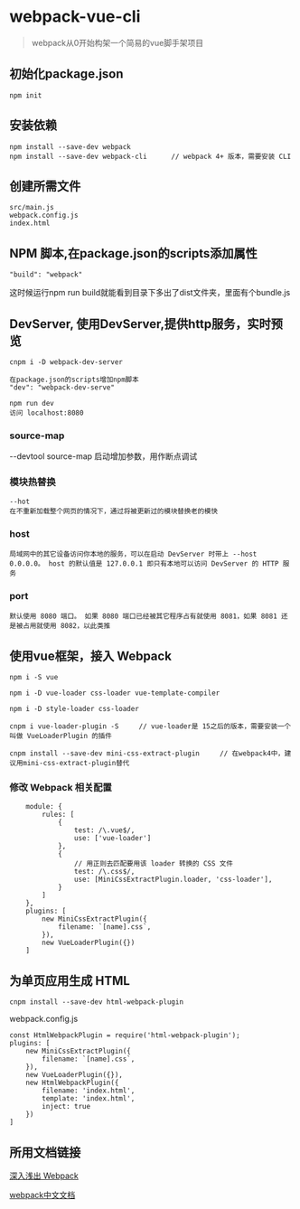 # webpack-vue-cli

> webpack从0开始构架一个简易的vue脚手架项目

## 初始化package.json
    npm init

## 安装依赖
    npm install --save-dev webpack
    npm install --save-dev webpack-cli      // webpack 4+ 版本，需要安装 CLI

## 创建所需文件
    src/main.js
    webpack.config.js
    index.html

## NPM 脚本,在package.json的scripts添加属性
    "build": "webpack"
这时候运行npm run build就能看到目录下多出了dist文件夹，里面有个bundle.js


## DevServer, 使用DevServer,提供http服务，实时预览
    cnpm i -D webpack-dev-server

    在package.json的scripts增加npm脚本
    "dev": "webpack-dev-serve"

    npm run dev
    访问 localhost:8080

###  source-map
   --devtool source-map
   启动增加参数，用作断点调试

### 模块热替换
    --hot
    在不重新加载整个网页的情况下，通过将被更新过的模块替换老的模快

### host
    局域网中的其它设备访问你本地的服务，可以在启动 DevServer 时带上 --host 0.0.0.0。 host 的默认值是 127.0.0.1 即只有本地可以访问 DevServer 的 HTTP 服务

### port
    默认使用 8080 端口。 如果 8080 端口已经被其它程序占有就使用 8081，如果 8081 还是被占用就使用 8082，以此类推


## 使用vue框架，接入 Webpack
    npm i -S vue

    npm i -D vue-loader css-loader vue-template-compiler

    npm i -D style-loader css-loader

    cnpm i vue-loader-plugin -S     // vue-loader是 15之后的版本，需要安装一个叫做 VueLoaderPlugin 的插件

    cnpm install --save-dev mini-css-extract-plugin     // 在webpack4中，建议用mini-css-extract-plugin替代

### 修改 Webpack 相关配置
```
    module: {
        rules: [
            {
                test: /\.vue$/,
                use: ['vue-loader']
            },
            {
                // 用正则去匹配要用该 loader 转换的 CSS 文件
                test: /\.css$/,
                use: [MiniCssExtractPlugin.loader, 'css-loader'],
            }
        ]
    },
    plugins: [
        new MiniCssExtractPlugin({
            filename: `[name].css`,
        }),
        new VueLoaderPlugin({})
    ]
```

## 为单页应用生成 HTML
    cnpm install --save-dev html-webpack-plugin

webpack.config.js

    const HtmlWebpackPlugin = require('html-webpack-plugin');
    plugins: [
        new MiniCssExtractPlugin({
            filename: `[name].css`,
        }),
        new VueLoaderPlugin({}),
        new HtmlWebpackPlugin({
            filename: 'index.html',
            template: 'index.html',
            inject: true
        })
    ]

## 所用文档链接
[深入浅出 Webpack](http://www.xbhub.com/wiki/webpack/)

[webpack中文文档](https://www.webpackjs.com/concepts/)

